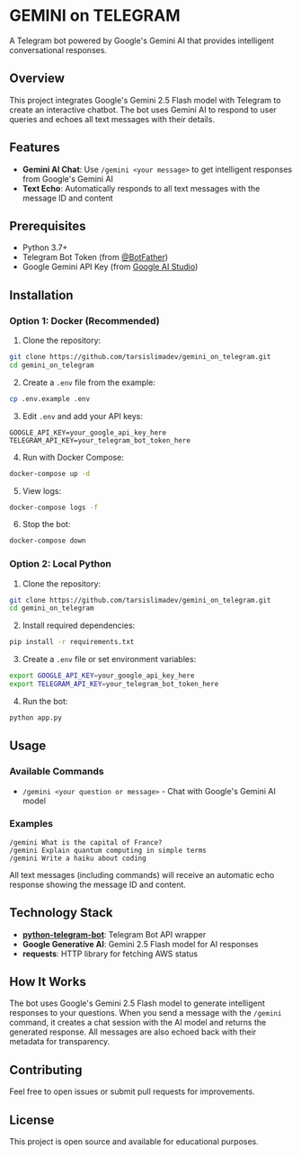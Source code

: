 # GEMINI on TELEGRAM

A Telegram bot powered by Google's Gemini AI that provides intelligent conversational responses.

## Overview

This project integrates Google's Gemini 2.5 Flash model with Telegram to create an interactive chatbot. The bot uses Gemini AI to respond to user queries and echoes all text messages with their details.

## Features

- **Gemini AI Chat**: Use `/gemini <your message>` to get intelligent responses from Google's Gemini AI
- **Text Echo**: Automatically responds to all text messages with the message ID and content

## Prerequisites

- Python 3.7+
- Telegram Bot Token (from [@BotFather](https://t.me/botfather))
- Google Gemini API Key (from [Google AI Studio](https://makersuite.google.com/app/apikey))

## Installation

### Option 1: Docker (Recommended)

1. Clone the repository:
```bash
git clone https://github.com/tarsislimadev/gemini_on_telegram.git
cd gemini_on_telegram
```

2. Create a `.env` file from the example:
```bash
cp .env.example .env
```

3. Edit `.env` and add your API keys:
```
GOOGLE_API_KEY=your_google_api_key_here
TELEGRAM_API_KEY=your_telegram_bot_token_here
```

4. Run with Docker Compose:
```bash
docker-compose up -d
```

5. View logs:
```bash
docker-compose logs -f
```

6. Stop the bot:
```bash
docker-compose down
```

### Option 2: Local Python

1. Clone the repository:
```bash
git clone https://github.com/tarsislimadev/gemini_on_telegram.git
cd gemini_on_telegram
```

2. Install required dependencies:
```bash
pip install -r requirements.txt
```

3. Create a `.env` file or set environment variables:
```bash
export GOOGLE_API_KEY=your_google_api_key_here
export TELEGRAM_API_KEY=your_telegram_bot_token_here
```

4. Run the bot:
```bash
python app.py
```

## Usage

### Available Commands

- `/gemini <your question or message>` - Chat with Google's Gemini AI model

### Examples

```
/gemini What is the capital of France?
/gemini Explain quantum computing in simple terms
/gemini Write a haiku about coding
```

All text messages (including commands) will receive an automatic echo response showing the message ID and content.

## Technology Stack

- **[python-telegram-bot](https://docs.python-telegram-bot.org/en/stable/index.html)**: Telegram Bot API wrapper
- **Google Generative AI**: Gemini 2.5 Flash model for AI responses
- **requests**: HTTP library for fetching AWS status

## How It Works

The bot uses Google's Gemini 2.5 Flash model to generate intelligent responses to your questions. When you send a message with the `/gemini` command, it creates a chat session with the AI model and returns the generated response. All messages are also echoed back with their metadata for transparency.

## Contributing

Feel free to open issues or submit pull requests for improvements.

## License

This project is open source and available for educational purposes.
